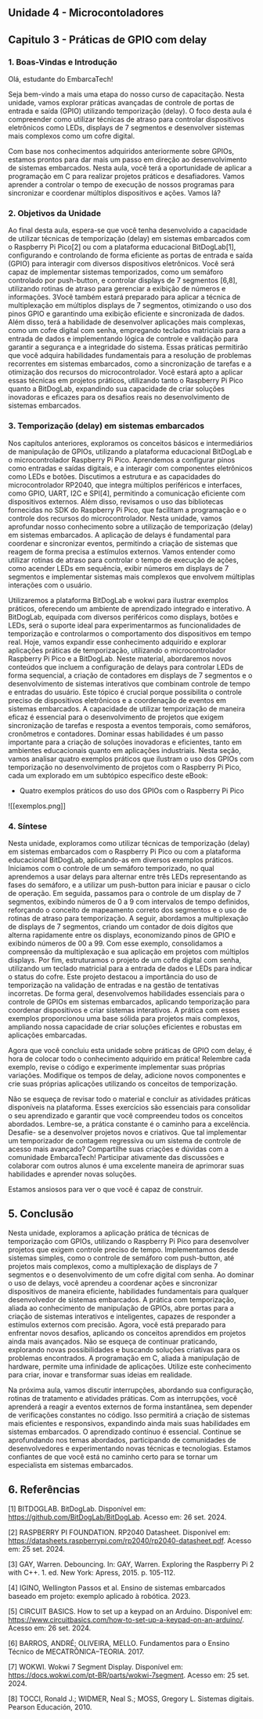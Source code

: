 ## Unidade 4 - Microcontoladores

## Capitulo 3 - Práticas de GPIO com delay

### 1. Boas-Vindas e Introdução

Olá, estudante do EmbarcaTech! 

Seja bem-vindo a mais uma etapa do nosso curso de capacitação. Nesta unidade, vamos explorar práticas avançadas de controle de portas de entrada e saída (GPIO) utilizando temporização (delay). 
O foco desta aula é compreender como utilizar técnicas de atraso para controlar dispositivos eletrônicos como LEDs, displays de 7 segmentos e desenvolver sistemas mais complexos como um cofre digital.

Com base nos conhecimentos adquiridos anteriormente sobre GPIOs, estamos prontos para dar mais um passo em direção ao desenvolvimento de sistemas embarcados. 
Nesta aula, você terá a oportunidade de aplicar a programação em C para realizar projetos práticos e desafiadores. Vamos aprender a controlar o tempo de execução de nossos programas
para sincronizar e coordenar múltiplos dispositivos e ações. Vamos lá?

### 2. Objetivos da Unidade

Ao final desta aula, espera-se que você tenha desenvolvido a capacidade
de utilizar técnicas de temporização (delay) em sistemas embarcados
com o Raspberry Pi Pico[2] ou com a plataforma educacional BitDogLab[1],
configurando e controlando de forma eficiente as portas de entrada e
saída (GPIO) para interagir com diversos dispositivos eletrônicos. Você
será capaz de implementar sistemas temporizados, como um semáforo
controlado por push-button, e controlar displays de 7 segmentos [6,8],
utilizando rotinas de atraso para gerenciar a exibição de números e
informações.
3Você também estará preparado para aplicar a técnica de multiplexação
em múltiplos displays de 7 segmentos, otimizando o uso dos pinos GPIO e
garantindo uma exibição eficiente e sincronizada de dados. Além disso,
terá a habilidade de desenvolver aplicações mais complexas, como um
cofre digital com senha, empregando teclados matriciais para a entrada
de dados e implementando lógica de controle e validação para garantir a
segurança e a integridade do sistema.
Essas práticas permitirão que você adquira habilidades fundamentais
para a resolução de problemas recorrentes em sistemas embarcados,
como a sincronização de tarefas e a otimização dos recursos do
microcontrolador. Você estará apto a aplicar essas técnicas em projetos
práticos, utilizando tanto o Raspberry Pi Pico quanto a BitDogLab,
expandindo sua capacidade de criar soluções inovadoras e eficazes
para os desafios reais no desenvolvimento de sistemas embarcados.

### 3. Temporização (delay) em sistemas embarcados

Nos capítulos anteriores, exploramos os conceitos básicos e
intermediários de manipulação de GPIOs, utilizando a plataforma
educacional BitDogLab e o microcontrolador Raspberry Pi Pico.
Aprendemos a configurar pinos como entradas e saídas digitais, e
a interagir com componentes eletrônicos como LEDs e botões.
Discutimos a estrutura e as capacidades do microcontrolador RP2040,
que integra múltiplos periféricos e interfaces, como GPIO, UART, I2C e
SPI[4], permitindo a comunicação eficiente com dispositivos externos.
Além disso, revisamos o uso das bibliotecas fornecidas no SDK do
Raspberry Pi Pico, que facilitam a programação e o controle dos recursos
do microcontrolador.
Nesta unidade, vamos aprofundar nosso conhecimento sobre a utilização
de temporização (delay) em sistemas embarcados. A aplicação de delays
é fundamental para coordenar e sincronizar eventos, permitindo a
criação de sistemas que reagem de forma precisa a estímulos externos.
Vamos entender como utilizar rotinas de atraso para controlar o tempo
de execução de ações, como acender LEDs em sequência, exibir números
em displays de 7 segmentos e implementar sistemas mais complexos que
envolvem múltiplas interações com o usuário.

Utilizaremos a plataforma BitDogLab e wokwi para ilustrar exemplos
práticos, oferecendo um ambiente de aprendizado integrado e interativo.
A BitDogLab, equipada com diversos periféricos como displays, botões
e LEDs, será o suporte ideal para experimentarmos as funcionalidades
de temporização e controlarmos o comportamento dos dispositivos em
tempo real.
Hoje, vamos expandir esse conhecimento adquirido e explorar aplicações
práticas de temporização, utilizando o microcontrolador Raspberry
Pi Pico e a BitDogLab. Neste material, abordaremos novos conteúdos
que incluem a configuração de delays para controlar LEDs de forma
sequencial, a criação de contadores em displays de 7 segmentos e o
desenvolvimento de sistemas interativos que combinam controle de
tempo e entradas do usuário.
Este tópico é crucial porque possibilita o controle preciso de dispositivos
eletrônicos e a coordenação de eventos em sistemas embarcados. A
capacidade de utilizar temporização de maneira eficaz é essencial para
o desenvolvimento de projetos que exigem sincronização de tarefas
e resposta a eventos temporais, como semáforos, cronômetros e
contadores. Dominar essas habilidades é um passo importante para
a criação de soluções inovadoras e eficientes, tanto em ambientes
educacionais quanto em aplicações industriais.
Nesta seção, vamos analisar quatro exemplos práticos que ilustram o
uso dos GPIOs com temporização no desenvolvimento de projetos com o
Raspberry Pi Pico, cada um explorado em um subtópico específico deste
eBook:

* Quatro exemplos práticos do uso dos GPIOs com o Raspberry Pi Pico

![[exemplos.png]]

### 4. Síntese

Nesta unidade, exploramos como utilizar técnicas de temporização
(delay) em sistemas embarcados com o Raspberry Pi Pico ou com
a plataforma educacional BitDogLab, aplicando-as em diversos
exemplos práticos. Iniciamos com o controle de um semáforo
temporizado, no qual aprendemos a usar delays para alternar entre
três LEDs representando as fases do semáforo, e a utilizar um
push-button para iniciar e pausar o ciclo de operação. Em seguida,
passamos para o controle de um display de 7 segmentos, exibindo
números de 0 a 9 com intervalos de tempo definidos, reforçando o
conceito de mapeamento correto dos segmentos e o uso de rotinas
de atraso para temporização.
A seguir, abordamos a multiplexação de displays de 7 segmentos,
criando um contador de dois dígitos que alterna rapidamente
entre os displays, economizando pinos de GPIO e exibindo números
de 00 a 99. Com esse exemplo, consolidamos a compreensão da
multiplexação e sua aplicação em projetos com múltiplos displays.
Por fim, estruturamos o projeto de um cofre digital com senha,
utilizando um teclado matricial para a entrada de dados e LEDs
para indicar o status do cofre. Este projeto destacou a importância
do uso de temporização na validação de entradas e na gestão de
tentativas incorretas.
De forma geral, desenvolvemos habilidades essenciais para o
controle de GPIOs em sistemas embarcados, aplicando temporização
para coordenar dispositivos e criar sistemas interativos. A prática
com esses exemplos proporcionou uma base sólida para projetos
mais complexos, ampliando nossa capacidade de criar soluções
eficientes e robustas em aplicações embarcadas.

Agora que você concluiu esta unidade sobre práticas de GPIO com delay,
é hora de colocar todo o conhecimento adquirido em prática! Relembre
cada exemplo, revise o código e experimente implementar suas próprias
variações. Modifique os tempos de delay, adicione novos componentes e
crie suas próprias aplicações utilizando os conceitos de temporização.

Não se esqueça de revisar todo o material e concluir as atividades
práticas disponíveis na plataforma. Esses exercícios são essenciais para
consolidar o seu aprendizado e garantir que você compreendeu todos os
conceitos abordados.
Lembre-se, a prática constante é o caminho para a excelência. Desafie-
se a desenvolver projetos novos e criativos. Que tal implementar um
temporizador de contagem regressiva ou um sistema de controle de
acesso mais avançado?
Compartilhe suas criações e dúvidas com a comunidade EmbarcaTech!
Participar ativamente das discussões e colaborar com outros alunos
é uma excelente maneira de aprimorar suas habilidades e aprender
novas soluções.

Estamos ansiosos para ver o que você é capaz de construir.

## 5. Conclusão

Nesta unidade, exploramos a aplicação prática de técnicas de
temporização com GPIOs, utilizando o Raspberry Pi Pico para desenvolver
projetos que exigem controle preciso de tempo. Implementamos desde
sistemas simples, como o controle de semáforo com push-button,
até projetos mais complexos, como a multiplexação de displays de 7
segmentos e o desenvolvimento de um cofre digital com senha.
Ao dominar o uso de delays, você aprendeu a coordenar ações
e sincronizar dispositivos de maneira eficiente, habilidades
fundamentais para qualquer desenvolvedor de sistemas embarcados. A
prática com temporização, aliada ao conhecimento de manipulação de
GPIOs, abre portas para a criação de sistemas interativos e inteligentes,
capazes de responder a estímulos externos com precisão.
Agora, você está preparado para enfrentar novos desafios, aplicando os
conceitos aprendidos em projetos ainda mais avançados. Não se esqueça
de continuar praticando, explorando novas possibilidades e buscando
soluções criativas para os problemas encontrados. A programação em C,
aliada à manipulação de hardware, permite uma infinidade de aplicações.
Utilize este conhecimento para criar, inovar e transformar suas ideias em
realidade.

Na próxima aula, vamos discutir interrupções, abordando sua
configuração, rotinas de tratamento e atividades práticas. Com as
interrupções, você aprenderá a reagir a eventos externos de forma
instantânea, sem depender de verificações constantes no código. Isso
permitirá a criação de sistemas mais eficientes e responsivos, expandindo
ainda mais suas habilidades em sistemas embarcados.
O aprendizado contínuo é essencial. Continue se aprofundando nos
temas abordados, participando de comunidades de desenvolvedores
e experimentando novas técnicas e tecnologias. Estamos confiantes
de que você está no caminho certo para se tornar um especialista em
sistemas embarcados.

## 6. Referências

[1] BITDOGLAB. BitDogLab. 
Disponível em: https://github.com/BitDogLab/BitDogLab. Acesso em: 26 set. 2024.

[2] RASPBERRY PI FOUNDATION. RP2040 Datasheet. 
Disponível em: https://datasheets.raspberrypi.com/rp2040/rp2040-datasheet.pdf. Acesso em: 25 set. 2024.

[3] GAY, Warren. Debouncing. In: GAY, Warren. Exploring the Raspberry Pi 2 with C++. 1. ed. New York: Apress, 2015. p. 105-112.

[4] IGINO, Wellington Passos et al. Ensino de sistemas embarcados baseado em projeto: exemplo aplicado à robótica. 2023.

[5] CIRCUIT BASICS. How to set up a keypad on an Arduino. 
Disponível em: https://www.circuitbasics.com/how-to-set-up-a-keypad-on-an-arduino/. Acesso em: 26 set. 2024.

[6] BARROS, ANDRÉ; OLIVEIRA, MELLO. Fundamentos para o Ensino Técnico de MECATRÔNICA–TEORIA. 2017.

[7] WOKWI. Wokwi 7 Segment Display. 
Disponível em: https://docs.wokwi.com/pt-BR/parts/wokwi-7segment. Acesso em: 25 set. 2024.

[8] TOCCI, Ronald J.; WIDMER, Neal S.; MOSS, Gregory L. Sistemas digitais. Pearson Educación, 2010.
